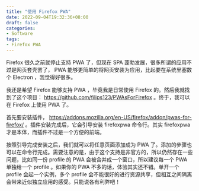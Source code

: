 ```yaml
---
title: "使用 Firefox PWA"
date: 2022-09-04T19:32:36+08:00
draft: false
categories:
- Software
tags:
- Firefox PWA
---
```


Firefox 很久之前就停止支持 PWA 了，但现在 SPA 蓬勃发展，很多所谓的应用不过是网页套壳罢了， PWA 能够更简单的将网页安装为应用，比起要在系统里塞数个 Electron ，我觉得好很多。

我还是希望 Firefox 能够支持 PWA ，毕竟我是日常使用 Firefox 的。然后我就找到了这个项目： https://github.com/filips123/PWAsForFirefox 。终于，我可以在 Firefox 上使用 PWA 了。

首先要安装插件， https://addons.mozilla.org/en-US/firefox/addon/pwas-for-firefox/ 。插件安装完成后，它会引导安装 firefoxpwa 命令行。其实 firefoxpwa 才是本体，而插件不过是一个方便的前端。

按照引导完成安装之后，我们就可以将任意页面添加成为 PWA 了。添加的步骤也可以在命令行完成。需要注意的是，由于这个支持是非官方的，所以仍然存在一些问题，比如同一份 profile 的 PWA 会被合并成一个窗口，所以建议每一个 PWA 单独给一个 profile 。如果你的 PWA 不多的话，体验其实还不错。单开一个 profile 会起一个实例，多个 profile 会不能很好的进行资源共享，但相互之间隔离会带来近似独立应用的感受。只能说各有利弊吧！
